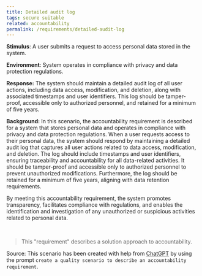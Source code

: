 ```yaml
---
title: Detailed audit log
tags: secure suitable
related: accountability  
permalink: /requirements/detailed-audit-log
---
```


<div class="quality-requirement" markdown="1">

**Stimulus**: A user submits a request to access personal data stored in the system.

**Environment**: System operates in compliance with privacy and data protection regulations.

**Response:** The system should maintain a detailed audit log of all user actions, including data access, modification, and deletion, along with associated timestamps and user identifiers. 
This log should be tamper-proof, accessible only to authorized personnel, and retained for a minimum of five years.

**Background:** In this scenario, the accountability requirement is described for a system that stores personal data and operates in compliance with privacy and data protection regulations. 
When a user requests access to their personal data, the system should respond by maintaining a detailed audit log that captures all user actions related to data access, modification, and deletion. 
The log should include timestamps and user identifiers, ensuring traceability and accountability for all data-related activities. 
It should be tamper-proof and accessible only to authorized personnel to prevent unauthorized modifications. 
Furthermore, the log should be retained for a minimum of five years, aligning with data retention requirements. 

By meeting this accountability requirement, the system promotes transparency, facilitates compliance with regulations, and enables the identification and investigation of any unauthorized or suspicious activities related to personal data.

</div><br>

>This "requirement" describes a solution approach to accountability.

Source: This scenario has been created with help from [ChatGPT](https://chat.openai.com) by using the prompt `create a quality scenario to describe an accountability requirement`.



